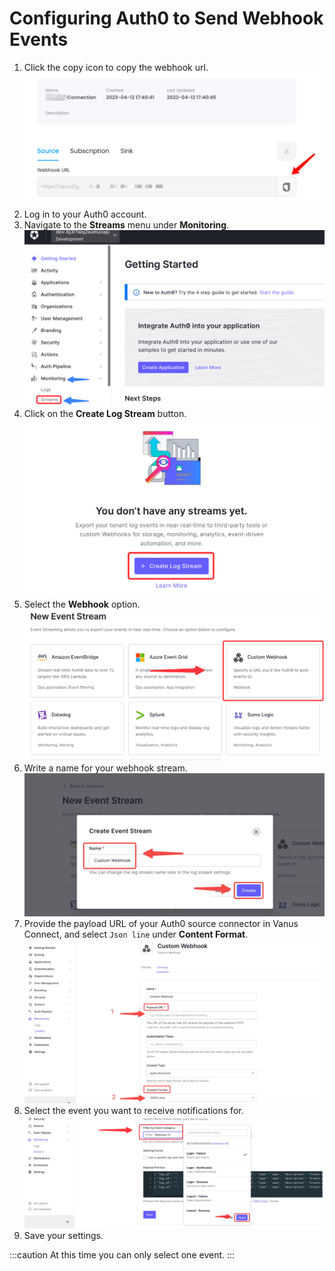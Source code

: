 # **Configuring Auth0 to Send Webhook Events**

1. Click the copy icon to copy the webhook url.
   ![getLink](images/getlink.png)
2. Log in to your Auth0 account.
3. Navigate to the **Streams** menu under **Monitoring**.
![img.png](images/img.png)
4. Click on the **Create Log Stream** button.
   ![img_1.png](images/img_1.png)
5. Select the **Webhook** option.
   ![img_2.png](images/img_2.png)
6. Write a name for your webhook stream.
![](images/image.jpg)
7. Provide the payload URL of your Auth0 source connector in Vanus Connect, and select `Json line` under **Content Format**.
![](images/image1.jpg)
8. Select the event you want to receive notifications for. 
![img.png](images/image2.png)
9. Save your settings.

:::caution
At this time you can only select one event.
:::

